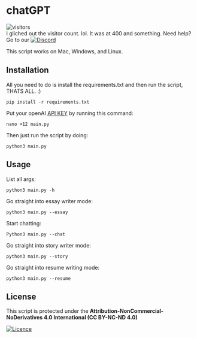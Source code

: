 # chatGPT  

![visitors](https://visitor-badge.glitch.me/badge?page_id=sahil-sagwekar2652.sahil-sagwkar2652&left_color=blue&right_color=red)  
I gliched out the visitor count. lol. It was at 400 and something.
Need help? Go to our [![Discord](https://img.shields.io/badge/Discord-%235865F2.svg?style=for-the-badge&logo=discord&logoColor=white)](https://discord.gg/qgnR8CCRE3)  

This script works on Mac, Windows, and Linux.  

## Installation  

All you need to do is install the requirements.txt and then run the script, THATS ALL. :)
```
pip install -r requirements.txt
```

Put your openAI [API KEY](https://platform.openai.com/account/api-keys) by running this command:
```
nano +12 main.py
```
Then just run the script by doing:

```
python3 main.py
```



## Usage

List all args:
```
python3 main.py -h
```
Go straight into essay writer mode:
```
python3 main.py --essay
```
Start chatting:
```
Python3 main.py --chat
```
Go straight into story writer mode:
```
python3 main.py --story
```
Go straight into resume writing mode:
```
python3 main.py --resume
```


## License

This script is protected under the __Attribution-NonCommercial-NoDerivatives 4.0 International (CC BY-NC-ND 4.0)__  

[![Licence](https://img.shields.io/static/v1?label=LICENSE&message=CC%20BY-NC-ND%204.0&color=green?style=for-the-badge)](LICENSE)  
